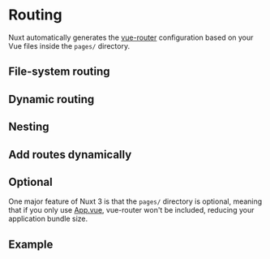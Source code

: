 # Routing

Nuxt automatically generates the [vue-router](https://next.router.vuejs.org) configuration based on your Vue files inside the `pages/` directory.

## File-system routing

## Dynamic routing

## Nesting

## Add routes dynamically

## Optional

One major feature of Nuxt 3 is that the `pages/` directory is optional, meaning that if you only use [App.vue](/docs/app/main), vue-router won't be included, reducing your application bundle size.

## Example
